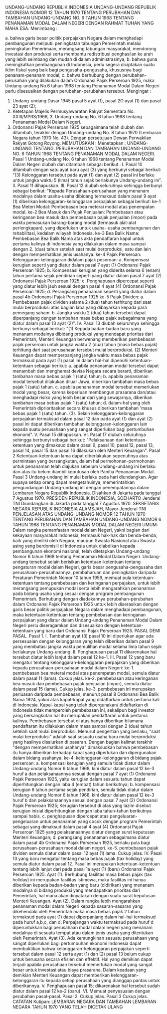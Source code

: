  UNDANG-UNDANG REPUBLIK INDONESIA UNDANG-UNDANG REPUBLIK INDONESIA NOMOR 12 TAHUN 1970 TENTANG PERUBAHAN DAN TAMBAHAN UNDANG-UNDANG NO. 6 TAHUN 1968 TENTANG PENANAMAN MODAL DALAM NEGERI
DENGAN RAHMAT TUHAN YANG MAHA ESA.
Menimbang :

a. bahwa garis besar politik perpajakan Negara dalam menghadapi pembangunan meliputi: peningkatan tabungan Pemerintah melalui peningkatan Penerimaan, merangsang tabungan masyarakat, mendorong investasi dan produksi serta membantu redistribusi penghasilan ke arah yang lebih seimbang dan mudah di dalam administrasinya;
b. bahwa guna meningkatkan pembangunan di Indonesia, perlu segera diciptakan suatu iklim fiskal yang baik bagi pengusaha-pengusaha, khususnya bagi penanam-penanam modal;
c. bahwa berhubung dengan perubahan-perusahan yang dilakukan dalam Ordonansi Pajak Perseroan 1925, maka Undang-undang No.6 tahun 1968 tentang Penanaman Modal Dalam Negeri perlu disesuaikan dengan perubahan-perubahan tersebut.
Mengingat :

1. Undang-undang Dasar 1945 pasal 5 ayat (1), pasal 2O ayat (1) dan pasal 23 ayat (2);
2. Ketetapan Majelis Permusyawaratan Rakyat Sementara No. XXIII/MPRS/1966, 3. Undang-undang No. 6 tahun 1968 tentang Penanaman Modal Dalam Negeri.
4. Ordonansi Pajak Perseroan 1925 sebagaimana telah diubah dan ditambah, terakhir dengan Undang-undang No. 8 tahun 1970 (Lembaran Negara tahun 1970 No. 43). Dengan persetujuan Dewan Perwakilan Rakyat Gotong Royong.
MEMUTUSKAN :
 Menetapkan : UNDANG-UNDANG TENTANG. PERUBAHAN DAN TAMBAHAN UNDANG-UNDANG NO. 6 TAHUN 1968 TENTANG PENANAMAN MODAL DALAM NEGERI.
Pasal 1
Undang-undang No. 6 tahun 1968 tentang Penanaman Modal Dalam Negeri diubah dan ditambah sebagai berikut : I. Pasal 10 ditambah dengan satu ayat baru ayat (3) yang berbunyi sebagai berikut: "(3) Kelonggaran tersebut pada ayat (1) dan ayat (2) pasal ini berlaku untuk jangka waktu 5 (lima) tahun sejak berlakunya Undang-undang ini". II. Pasal 11 dihapuskan. III. Pasal 12 diubah seluruhnya sehingga berbunyi sebagai berikut: "Kepada Perusahaan-perusahaan yang menanam modalnya dalam usaha-usaha dibidang termaksud dalam pasal 9 ayat (1) diberikan kelonggaran-kelonggaran perpajakan sebagai berikut: ke-1 Bea Meteri Modal: Pembebasan bea meterai modal atas penempatan modal. ke-2 Bea Masuk dan Pajak Penjualan: Pembebasan atau keringanan bea masuk dan pembebasan pajak penjualan (impor) pada waktu pemasukan barang-barang modal (termasuk alat-alat perlengkapan), yang diperlukan untuk usaha- usaha pembangunan dan rehabilitasi, kedalam wilayah Indonesia. ke-3 Bea Balik Nama: Pembebasan Bea Balik Nama atas akta pendaftaran kapal untuk pertama kalinya di Indonesia yang dilakukan dalam masa sampai dengan 2. (dua) tahun setelah saat mulai berproduksi, satu dan lain dengan memperhatikan jenis usahanya. ke-4 Pajak Perseroan: Kelonggaran-kelonggaran didalam pajak peseroan:
a. Kompensasi kerugian seperti yang diatur dalam pasal 7 ayat (1) Ordonansi Pajak Perseroan 1925;
b. Kompensasi kerugian yang diderita selama 6 (enam) tahun pertama sejak pendirian seperti yang diatur dalam pasal 7 ayat (2) Ordonansi Pajak Perseroan 1925;
c. Penghapusan dipercepat seperti yang diatur lebih jauh sesuai dengan pasal 4 ayat (4) Ordonansi Pajak Perseroan 1925;
d. Perangsang penanaman seperti yang diatur dalam pasal 4b Ordonansi Pajak Perseroan 1925 ke-5 Pajak Dividen:
a. Pembebasan pajak dividen selama 2 (dua) tahun terhitung dari saat mulai berproduksi atas bagian laba yang dibayarkan kepada para pemegang saham.
b. Jangka waktu 2 (dua) tahun tersebut dapat diperpanjang dengan tambahan masa bebas pajak sebagaimana yang diatur dalam pasal 13 ayat (2)". IV. Pasal 13 diubah seluruhnya sehingga berbunyi sebagai berikut: "(1) Kepada badan-badan baru yang menanam modalnya dibidang produksi yang mendapat prioritas dari Pemerintah, Menteri Keuangan berwenang memberikan pembebasan pajak perseroan untuk jangka waktu 2 (dua) tahun (masa bebas pajak) terhitung dari saat perusahaan tersebut mulai berproduksi.
(2) Menteri Keuangan dapat memperpanjang jangka waktu masa bebas pajak termaksud pada ayat (1) pasal ini dalam hal-hal dipenuhi ketentuan-ketentuan sebagai berikut:
a. apabila penanaman modal tersebut dapat menambah dan menghemat devisa Negara secara berarti, diberikan tambahan masa bebas pajak 1 (satu) tahun;
b. apabila penanaman modal tersebut dilakukan diluar Jawa, diberikan tambahan masa bebas pajak 1 (satu) tahun.
c. apabila penanaman modal tersebut memerlukan modal yang besar, karena keperluan membangun prasarana dan/atau menghadapi risiko yang lebih besar dari yang sewajarnya, diberikan tambahan masa bebas pajak 1 (satu) tahun;
d. dalam-hal yang oleh Pemerintah diprioritaskan secara khusus diberikan tambahan 'masa bebas pajak 1 (satu) tahun.
(3). Selain kelonggaran-kelonggaran perpajakan termaksud dalam pasal 12 dan pada ayat (1) dan ayat (2) pasal ini dapat diberikan tambahan kelonggaran-kelonggaran lain kepada suatu perusahaan yang sangat diperlukan bagi pertumbuhan ekonomi". V. Pasal 15 dihapuskan. VI. Pasal 17 diubah seluruhnya sehingga berbunyi sebagai berikut: "Pelaksanaan dari ketentuan-ketentuan yang dimaksud dalam pasal 9, pasal 10, pasal 12, pasal 13, pasal 14, pasal 15 dan pasal 16 dilakukan oleh Menteri Keuangan".
Pasal 2
Ketentuan-ketentuan lama dapat diberlakukan sepenuhnya atas permintaan yang bersangkutan, dalam hal permohonan-permohonan untuk penanaman telah diajukan sebelum Undang-undang ini berlaku dan atas itu belum diambil keputusan oleh Panitia Penanaman Modal.
Pasal 3
Undang-undang ini mulai berlaku pada hari diundangkan. Agar supaya setiap orang dapat mengetahuinya, memerintahkan pengundangan Undang-undang ini dengan penempatannya dalam Lembaran Negara Republik Indonesia. Disahkan di Jakarta pada tanggal 7 Agustus 1970. PRESIDEN REPUBLIK INDONESIA, SOEHARTO Jenderal TNI Diundangkan di Jakarta pada tanggal 7 Agustus 1970. SEKRETARIS NEGARA REPUBLIK INDONESIA ALAMSJAH, Mayor Jenderal TNI PENJELASAN ATAS UNDANG-UNDANG NOMOR 12 TAHUN 1970 TENTANG PERUBAHAN DAN TAMBAHAN UNDANG-UNDANG NOMOR 6 TAHUN 1968 TENTANG PENANAMAN MODAL DALAM NEGERI UMUM: Dalam rangka pemanfaatan modal dalam Negeri, yakni bagian dari kekayaan masyarakat Indonesia, termasuk hak-hak dan benda-benda, baik yang dimiliki oleh Negara, maupun Swasta Nasional atau Swasta asing yang berdomisili di Indonesia untuk diabdikan kepada pembangunan ekonomi nasional, telah ditetapkan Undang-undang Nomor 6 tahun 1968 tentang Penanaman Modal Dalam Negeri. Undang-undang tersebut selain berisikan ketentuan-ketentuan tentang pengaturan modal dalam Negeri, garis besar pengusaha-pengusaha dan perusahaan-perusahaannya, pembaharuan dan peningkatan daripada Peraturan Pemerintah Nomor 10 tahun 1959, memuat pula ketentuan-ketentuan tentang pembebasan dan keringanan perpajakan, untuk lebih merangsang pemupukan modal serta lebih mengarahkan penanaman pada bidang usaha yang sesuai dengan program pembangunan Pemerintah. Berhubung dengan diadakannya perubahan-perubahan dalam Ordonansi Pajak Perseroan 1925 untuk lebih diserasikan dengan garis besar politik perpajakan Negara dalam menghadapi pembangunan, maka ketentuan-ketentuan tentang pembebasan dan keringanan perpajakan yang diatur dalam Undang-undang Penanaman Modal Dalam Negeri perlu diseragamkan dan disesuaikan dengan ketentuan-ketentuan yang baru dari Ordonansi Pajak Perseroan 1925. PASAL DEMI PASAL. Pasal 1. I. Tambahan ayat (3) pasal 10 ini diperlukan agar ada persesuaian dengan kelonggaran yang telah diberikan dalam pasal 9 yang membatasi jangka waktu pemulihan modal selama lima tahun sejak berlakunya Undang-undang. II. Penghapusan pasal 11 dikarenakan hal tersebut diatur lebih lanjut dalam pasal 12 ke-1. III. Pasal 12 yang baru mengatur tentang kelonggaran-kelonggaran perpajakan yang diberikan kepada perusahaan-perusahaan modal dalam Negeri: ke-1. pembebasan bea meterai modal atas penempatan modal, semula diatur dalam pasal 11 (lama). Cukup jelas. ke-2. pembebasan atau keringanan bea masuk dan pembebasan pajak penjualan (impor), semula diatur dalam pasal 15 (lama). Cukup jelas. ke-3. pembebasan ini merupakan perluasan daripada pembebasan, menurut pasal 8 Ordonansi Bea Balik Nama 1924, yakni atas kapal-kapal yang didaftarkan untuk pertama kali di Indonesia. Kapal-kapal yang telah dipergunakan/ didaftarkan di Indonesia tidak memperoleh pembebasan ini, sekalipun bagi investor yang bersangkutan hal itu merupakan pendaftaran untuk pertama kalinya. Pembebasan tersebut di atas hanya diberikan bilamana pendaftaran itu dilakukan dalam masa sampai dengan 2 (dua) tahun setelah saat mulai berproduksi. Menurut pengertian yang berlaku, "saat mulai berproduksi" adalah saat sesuatu usaha baru mulai berproduksi yang hasilnya disalurkan di pasaran. Dengan bagian kalimat terakhir "dengan memperhatikan usahanya" dimaksudkan bahwa pembebasan itu hanya diberikan terhadap kapal yang diperlukan dan dipergunakan dalam bidang usahanya. ke-4. kelonggaran-kelonggaran di bidang pajak perseroan:
a. kompensasi kerugian yang semula tidak diatur dalam Undang-undang Nomor 6 tahun 1968, kini diatur dalam pasal 12 ke-3 huruf a dan pelaksanaannya sesuai dengan pasal 7 ayat (1) Ordonansi Pajak Perseroan 1925, yaitu kerugian dalam sesuatu tahun dapat diperhitungkan dengan laba 4 (empat) tahun berikutnya;
b. kompensasi kerugian 6 tahun pertama sejak pendirian, semula tidak diatur dalam Undang-undang Nomor 6 tahun 1968, kini diatur dalam pasal 12 ke-3 huruf b dan pelaksanaannya sesuai dengan pasal 7 ayat (2) Ordonansi Pajak Perseroan 1925; Kerugian tersebut di atas yang lazim disebut kerugian inisial diperhitungkan dengan laba tahun-tahun berikutnya sampai habis.
c. penghapusan dipercepat atas pengeluaran-pengeluaran untuk penanaman yang cocok dengan program Pemerintah sebagai yang dimaksud dalam pasal 4 ayat (4) Ordonansi Pajak Perseroan 1925 yang pelaksanaannya diatur dengan surat keputusan Menteri Keuangan;
d. perangsang penanaman sebagaimana diatur dalam pasal 4b Ordonansi Pajak Perseroan 1925, berlaku pula bagi perusahaan-perusahaan modal dalam negeri. ke-5. pembebasan pajak dividen semula diatur dalam pasal 12 ayat (1) lama. Cukup jelas. IV. Pasal 13 yang baru mengatur tentang masa bebas pajak (tax holiday) yang semula diatur dalam pasal 12. Pasal ini merupakan ketentuan-ketentuan tentang lebih lanjut dari pada pasal 1a ayat (1) (baru) Ordonansi Pajak Perseroan 1925. Ayat (1). Berhubung fasilitas masa bebas pajak (tax holiday) ini merupakan fasilitas istimewa, maka fasilitas ini hanya diberikan kepada badan-badan yang baru (didirikan) yang menanam modalnya di bidang produksi yang mendapatkan prioritas dari Pemerintah, hal mana akan dinyatakan dengan suatu surat keputusan Menteri Keuangan. Ayat (2). Dalam rangka lebih mengarahkan penanaman modal dalam Negeri kepada sasaran-sasaran yang dikehendaki oleh Pemerintah maka masa bebas pajak 2 tahun termaksud pada ayat (1) dapat diperpanjang dalam hal-hal termaksud pada huruf a,b,c, dan d. Perpajangan waktu termaksud pada huruf d diperuntukkan bagi perusahaan modal dalam negeri yang menanam modalnya di sesuatu tempat atau dalam jenis usaha yang ditentukan oleh Pemerintah. Ayat (3). Ada kemungkinan sesuatu perusahaan yang sangat diperlukan bagi pertumbuhan ekonomi Indonesia dapat membuktikan bahwa kelonggaran-kelonggaran perpajakan seperti tersebut dalam pasal 12 serta ayat (1) dan (2) pasal 13 belum cukup untuk berusaha secara efisien dan effektif. Hal yang demikian dapat terjadi apabila perusahaan tersebut memerlukan modal yang sangat besar untuk investasi atau biaya prasarana. Dalam keadaan yang demikian Menteri Keuangan dapat memberikan kelonggaran- kelonggaran itu kepada setiap perusahaan yang dianggap pantas untuk diberikannya. V. Penghapusan pasal 15; dikarenakan hal tersebut sudah diatur dalam pasal 12 ke-2 (baru). VI. Memuat penyesuaian dengan perubahan pasal-pasal. Pasal 2. Cukup jelas.
Pasal 3
Cukup jelas. CATATAN Kutipan: LEMBARAN NEGARA DAN TAMBAHAN LEMBARAN NEGARA TAHUN 1970 YANG TELAH DICETAK ULANG